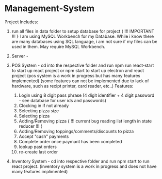 # Management-System
Project Includes:

1. run all files in data folder to setup database for project
   { !!! IMPORTANT !!! }
   I am using MySQL Workbench for my Database. 
   While i know there are many databases using SQL language, i am not sure if my files can be used in them.
   May require MySQL Workbench.


2. Server -

3. POS System - 
   cd into the respective folder 
   and run npm run react-start to start up react project
   or npm start to start up electron and react project
   (pos system is a work in progress but has many features implemented)
   (some features can not be implemented due to lack of hardware, such as recipt printer, card reader, etc..)
   Features:
     1.  Login using 8 digit pass phrase (4 digit identifier + 4 digit password - see database for user ids and passwords)
     2.  Clocking in if not already
     3.  Selecting pizza size
     4.  Selecting pizza
     5.  Adding/Removing pizza { !!! current bug reading list length in state reducer !!! }
     6.  Adding/Removing toppings/comments/discounts to pizza
     7.  Accept "cash" payments
     8.  Complete order once paymant has been completed
     9.  lookup past orders
     10. re-create last order

4. Inventory System - cd into respective folder and run npm start to run react project.
   (inventory system is a work in progress and does not have many features implimented)
